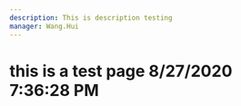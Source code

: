 ```yaml
---
description: This is description testing
manager: Wang.Hui
---
```

# this is a test page 8/27/2020 7:36:28 PM